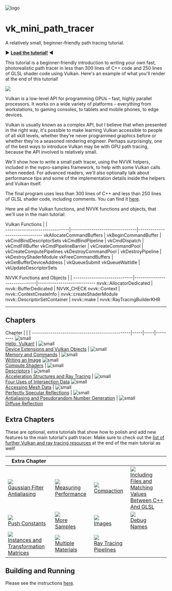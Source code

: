 ![logo](http://nvidianews.nvidia.com/_ir/219/20157/NV_Designworks_logo_horizontal_greenblack.png)

# vk_mini_path_tracer

A relatively small, beginner-friendly path tracing tutorial.

:arrow_forward: **[Load the tutorial!](docs/index.html)** :arrow_backward:

This tutorial is a beginner-friendly introduction to writing your own fast,
photorealistic path tracer in less than 300 lines of C++ code and 250 lines of
GLSL shader code using Vulkan. Here's an example of what you'll render at the
end of this tutorial!

![](images/12-vk_mini_path_tracer.png)

Vulkan is a low-level API for programming GPUs – fast, highly parallel processors.
It works on a wide variety of platforms – everything from workstations, to
gaming consoles, to tablets and mobile phones, to edge devices.

Vulkan is usually known as a complex API, but I believe that when presented in
the right way, it's possible to make learning Vulkan accessible to people of all
skill levels, whether they're never programmed graphics before or whether
they're a seasoned rendering engineer. Perhaps surprisingly, one of the best
ways to introduce Vulkan may be with GPU path tracing, because the API involved
is relatively small.

We'll show how to write a small path tracer, using the NVVK helpers, included in
the nvpro-samples framework, to help with some Vulkan calls when needed.
For advanced readers, we'll also optionally talk about performance tips and some
of the implementation details inside the helpers and Vulkan itself.

The final program uses less than 300 lines of C++ and less than 250 lines of GLSL shader code, including comments. You can find it [here](https://github.com/nvpro-samples/vk_mini_path_tracer/blob/main/vk_mini_path_tracer).

Here are all the Vulkan functions, and NVVK functions and objects, that we'll use in the main tutorial:

Vulkan Functions               |                                |                          
-------------------------------|--------------------------------|-------------------------------
vkAllocateCommandBuffers       | vkBeginCommandBuffer           | vkCmdBindDescriptorSets
vkCmdBindPipeline              | vkCmdDispatch                  | vkCmdFillBuffer
vkCmdPipelineBarrier           | vkCreateCommandPool            | vkCreateComputePipelines
vkDestroyCommandPool           | vkDestroyPipeline              | vkDestroyShaderModule
vkFreeCommandBuffers           | vkGetBufferDeviceAddress       | vkQueueSubmit
vkQueueWaitIdle                | vkUpdateDescriptorSets

NVVK Functions and Objects   |                              |
-----------------------------|------------------------------|----------------------------
nvvk::AllocatorDedicated     | nvvk::BufferDedicated        | NVVK_CHECK
nvvk::Context                | nvvk::ContextCreateInfo      | nvvk::createShaderModule
nvvk::DescriptorSetContainer | nvvk::make                   | nvvk::RayTracingBuilderKHR

-------

## Chapters

Chapter                                         |     |     |
------------------------------------------------|-----|-----|---------
![small](images/1-thumbnail.png)<br/>[Hello, Vulkan!](docs/index.html#hello,vulkan!) | ![small](images/2-thumbnail.png)<br/>[Device Extensions and Vulkan Objects](docs/index.html#deviceextensionsandvulkanobjects) | ![small](images/3-thumbnail.png)<br/>[Memory and Commands](docs/index.html#memory) | ![small](images/4-gray.png)<br/>[Writing an Image](docs/index.html#writinganimage)
![small](images/5-thumbnail.png)<br/>[Compute Shaders](docs/index.html#computeshaders) | ![small](images/6-descriptors.png)<br/>[Descriptors](docs/index.html#descriptors) | ![small](images/7-depthMap.png)<br/>[Acceleration Structures and Ray Tracing](docs/index.html#descriptors) | ![small](images/8-barycentricCoordinates.png)<br/>[Four Uses of Intersection Data](docs/index.html#fourusesofintersectiondata)
![small](images/9-normals.png)<br/>[Accessing Mesh Data](docs/index.html#accessingmeshdata) | ![small](images/10-reflectionPt3.png)<br/>[Perfectly Specular Reflections](docs/index.html#perfectlyspecularreflections) | ![small](images/11-randomNoise.png)<br/>[Antialiasing and Pseudorandom Number Generation](docs/index.html#antialiasingandpseudorandomnumbergeneration) | ![small](images/12-vk_mini_path_tracer.png)<br/>[Diffuse Reflection](docs/index.html#diffusereflection)

## Extra Chapters

These are optional, extra tutorials that show how to polish and add new features to the main tutorial's path tracer. Make sure to check out the [list of further Vulkan and ray tracing resources](docs/index.html#pnext:goingfurther/furtherreading) at the end of the main tutorial as well!

| Extra Chapter                                                |                                                              |                                                              |                                                              |
| ------------------------------------------------------------ | ------------------------------------------------------------ | ------------------------------------------------------------ | ------------------------------------------------------------ |
| ![](images/e1-gaussianBlur.png)<br/> [Gaussian Filter Antialiasing](docs/extras.html#gaussianfilterantialiasing) | ![](images/e2-zoomRange.png)<br/>[Measuring Performance](docs/extras.html#measuringperformance) | ![](images/e3-thumbnail.png)<br/>[Compaction](docs/extras.html#compaction) | ![](images/e4-thumbnail.png)<br/>[Including Files and Matching Values Between C++ And GLSL](docs/extras.html#includingfilesandmatchingvaluesbetweenc++andglsl) |
| ![](images/e5-1024-600.png)<br/> [Push Constants](docs/extras.html#pushconstants) | ![](images/e6-output.png)<br/>[More Samples](docs/extras.html#moresamples) | ![](images/e7-sparse.png)<br/>[Images](docs/extras.html#images) | ![](images/e8-thumbnail.png)<br/>[Debug Names](docs/extras.html#debugnames) |
| ![](images/e9-result.png)<br/>[Instances and Transformation Matrices](docs/extras.html#instancesandtransformationmatrices) | ![](images/e10-closeup.png)<br/>[Multiple Materials](docs/extras.html#multiplematerials) | ![](images/e11-output-3.png)<br/>[Ray Tracing Pipelines](docs/extras.html#raytracingpipelines) |                                                              |

## Building and Running

Please see the instructions [here](docs/index.html#hello,vulkan!/settingupyourdevelopmentenvironment).

